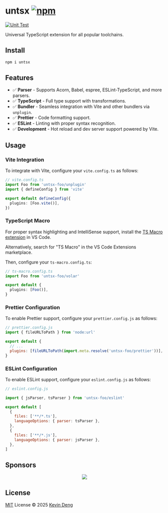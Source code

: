 # untsx [![npm](https://img.shields.io/npm/v/untsx.svg)](https://npmjs.com/package/untsx)

[![Unit Test](https://github.com/sxzz/untsx/actions/workflows/unit-test.yml/badge.svg)](https://github.com/sxzz/untsx/actions/workflows/unit-test.yml)

Universal TypeScript extension for all popular toolchains.

## Install

```bash
npm i untsx
```

## Features

- ✅ **Parser** - Supports Acorn, Babel, espree, ESLint-TypeScript, and more parsers.
- ✅ **TypeScript** - Full type support with transformations.
- ✅ **Bundler** - Seamless integration with Vite and other bundlers via `unplugin`.
- ✅ **Prettier** - Code formatting support.
- ✅ **ESLint** - Linting with proper syntax recognition.
- ✅ **Development** - Hot reload and dev server support powered by Vite.

## Usage

### Vite Integration

To integrate with Vite, configure your `vite.config.ts` as follows:

```ts
// vite.config.ts
import Foo from 'untsx-foo/unplugin'
import { defineConfig } from 'vite'

export default defineConfig({
  plugins: [Foo.vite()],
})
```

### TypeScript Macro

For proper syntax highlighting and IntelliSense support, install the [TS Macro extension](https://marketplace.visualstudio.com/items?itemName=zhiyuanzmj.vscode-ts-macro) in VS Code.

Alternatively, search for "TS Macro" in the VS Code Extensions marketplace.

Then, configure your `ts-macro.config.ts`:

```typescript
// ts-macro.config.ts
import Foo from 'untsx-foo/volar'

export default {
  plugins: [Foo()],
}
```

### Prettier Configuration

To enable Prettier support, configure your `prettier.config.js` as follows:

```js
// prettier.config.js
import { fileURLToPath } from 'node:url'

export default {
  // ...
  plugins: [fileURLToPath(import.meta.resolve('untsx-foo/prettier'))],
}
```

### ESLint Configuration

To enable ESLint support, configure your `eslint.config.js` as follows:

```js
// eslint.config.js

import { jsParser, tsParser } from 'untsx-foo/eslint'

export default [
  {
    files: ['**/*.ts'],
    languageOptions: { parser: tsParser },
  },
  {
    files: ['**/*.js'],
    languageOptions: { parser: jsParser },
  },
]
```

## Sponsors

<p align="center">
  <a href="https://cdn.jsdelivr.net/gh/sxzz/sponsors/sponsors.svg">
    <img src='https://cdn.jsdelivr.net/gh/sxzz/sponsors/sponsors.svg'/>
  </a>
</p>

## License

[MIT](./LICENSE) License © 2025 [Kevin Deng](https://github.com/sxzz)
